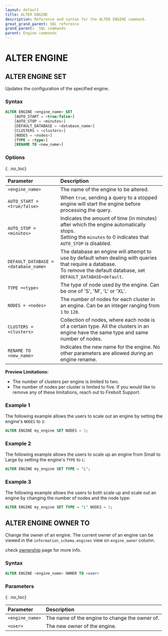 ```yaml
---
layout: default
title: ALTER ENGINE
description: Reference and syntax for the ALTER ENGINE command.
great_grand_parent: SQL reference
grand_parent:  SQL commands
parent: Engine commands
---
```


# ALTER ENGINE

## ALTER ENGINE SET

Updates the configuration of the specified engine.

### Syntax

```sql
ALTER ENGINE <engine_name> SET
    [AUTO_START = <true/false>]
    [AUTO_STOP = <minutes>]
    [DEFAULT_DATABASE = <database_name>]
    [CLUSTERS = <clusters>]
    [NODES = <nodes>]
    [TYPE = <type>]
    [RENAME TO <new_name>]
```
### Options 
{: .no_toc}  

| Parameter                            | Description                                  |
| :----------------------------------- | :------------------------------------------- |
| `<engine_name>`                      | The name of the engine to be altered.        |
| `AUTO_START = <true/false>`          | When `true`, sending a query to a stopped engine will start the engine before processing the query. |
| `AUTO_STOP = <minutes>`              | Indicates the amount of time (in minutes) after which the engine automatically stops.<br>Setting the `minutes` to 0 indicates that `AUTO_STOP` is disabled. |
| `DEFAULT_DATABASE = <database_name>` | The database an engine will attempt to use by default when dealing with queries that require a database.<br>To remove the default database, set `DEFAULT_DATABASE=default`. |
| `TYPE =<type>`                       | The type of node used by the engine. Can be one of 'S', 'M', 'L' or 'XL'. |
| `NODES = <nodes>`                    | The number of nodes for each cluster in an engine. Can be an integer ranging from `1` to `128`. |
| `CLUSTERS = <clusters>`              | Collection of nodes, where each node is of a certain type. All the clusters in an engine have the same type and same number of nodes. |
| `RENAME TO <new_name>`               | Indicates the new name for the engine. No other parameters are allowed during an engine rename. |

**Preview Limitations:**
* The number of clusters per engine is limited to two. 
* The number of nodes per cluster is limited to five.
If you would like to remove any of these limitations, reach out to Firebolt Support.

### Example 1
The following example allows the users to scale out an engine by setting the engine's `NODES` to `3`: 

```sql
ALTER ENGINE my_engine SET NODES = 3;
```

### Example 2
The following example allows the users to scale up an engine from Small to Large by setting the engine's `TYPE` to `L`: 

```sql
ALTER ENGINE my_engine SET TYPE = "L";
```

### Example 3
The following example allows the users to both scale up and scale out an engine by changing the number of nodes and the node type: 

```sql
ALTER ENGINE my_engine SET TYPE = "L" NODES = 5;
```

## ALTER ENGINE OWNER TO

Change the owner of an engine. The current owner of an engine can be viewed in the `information_schema.engines` view on `engine_owner` column.

check [ownership](../../../Guides/security/ownership.md) page for more info.

### Syntax

```sql
ALTER ENGINE <engine_name> OWNER TO <user>
```

### Parameters 
{: .no_toc}

| Parameter     | Description                                  |
| :------------ | :------------------------------------------- |
| `<engine_name>` | The name of the engine to change the owner of. |
| `<user>`       | The new owner of the engine.                 |
